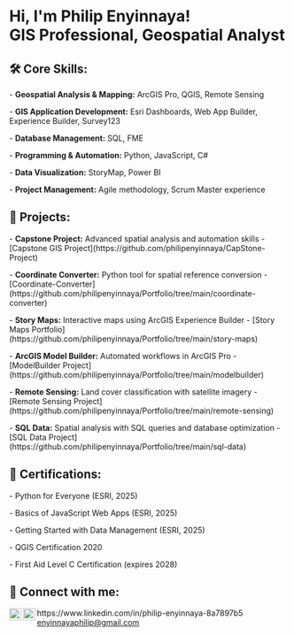 <h1>Hi, I'm Philip Enyinnaya! <br/><a>GIS Professional</a>, <a>Geospatial Analyst</a></h1>

<h2>🛠️ Core Skills:</h2>
<p>- <b>Geospatial Analysis & Mapping:</b> ArcGIS Pro, QGIS, Remote Sensing  </p>
<p>- <b>GIS Application Development:</b> Esri Dashboards, Web App Builder, Experience Builder, Survey123 </p> 
<p>- <b>Database Management:</b> SQL, FME </p> 
<p>- <b>Programming & Automation:</b> Python, JavaScript, C#  </p>
<p>- <b>Data Visualization:</b> StoryMap, Power BI</p>  
<p>- <b>Project Management:</b> Agile methodology, Scrum Master experience </p> 

<h2>📂 Projects:</h2>
<p>- <b>Capstone Project:</b> Advanced spatial analysis and automation skills  
  - [Capstone GIS Project](https://github.com/philipenyinnaya/CapStone-Project)</p>
<p>- <b>Coordinate Converter:</b> Python tool for spatial reference conversion  
  - [Coordinate-Converter](https://github.com/philipenyinnaya/Portfolio/tree/main/coordinate-converter)</p>
<p>- <b>Story Maps:</b> Interactive maps using ArcGIS Experience Builder  
  - [Story Maps Portfolio](https://github.com/philipenyinnaya/Portfolio/tree/main/story-maps)</p>
<p>- <b>ArcGIS Model Builder:</b> Automated workflows in ArcGIS Pro  
  - [ModelBuilder Project](https://github.com/philipenyinnaya/Portfolio/tree/main/modelbuilder)</p>
<p>- <b>Remote Sensing:</b> Land cover classification with satellite imagery  
  - [Remote Sensing Project](https://github.com/philipenyinnaya/Portfolio/tree/main/remote-sensing)</p>
<p>- <b>SQL Data:</b> Spatial analysis with SQL queries and database optimization  
  - [SQL Data Project](https://github.com/philipenyinnaya/Portfolio/tree/main/sql-data)</p>

<h2>📜 Certifications:</h2>
<p>- Python for Everyone (ESRI, 2025) </p> 
<p>- Basics of JavaScript Web Apps (ESRI, 2025)</p>  
<p>- Getting Started with Data Management (ESRI, 2025)</p>  
<p>- QGIS Certification 2020 </p>
<p>- First Aid Level C Certification (expires 2028)  </p>

<h2>🤳 Connect with me:</h2>
<img align="left" alt="Philip | LinkedIn" width="22px" src="https://cdn.jsdelivr.net/npm/simple-icons@v3/icons/linkedin.svg"  /> https://www.linkedin.com/in/philip-enyinnaya-8a7897b5  
<img align="left" alt="Philip | Email" width="22px" src="https://cdn.jsdelivr.net/npm/simple-icons@v3/icons/gmail.svg"/><a href="mailto:enyinnayaphilip@gmail.com">enyinnayaphilip@gmail.com</a>


